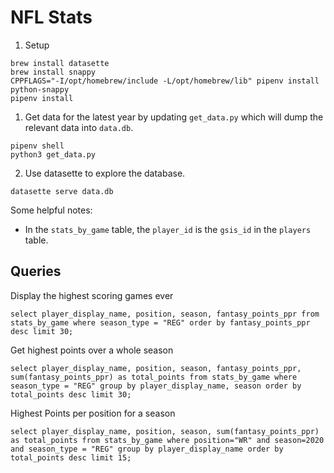 # NFL Stats

1. Setup

```
brew install datasette
brew install snappy
CPPFLAGS="-I/opt/homebrew/include -L/opt/homebrew/lib" pipenv install python-snappy
pipenv install
```

1. Get data for the latest year by updating `get_data.py` which will dump the relevant data into `data.db`.

```
pipenv shell
python3 get_data.py
```

2. Use datasette to explore the database.

```
datasette serve data.db
```

Some helpful notes:

- In the `stats_by_game` table, the `player_id` is the `gsis_id` in the `players` table.

## Queries

Display the highest scoring games ever

```
select player_display_name, position, season, fantasy_points_ppr from stats_by_game where season_type = "REG" order by fantasy_points_ppr desc limit 30;
```

Get highest points over a whole season

```
select player_display_name, position, season, fantasy_points_ppr, sum(fantasy_points_ppr) as total_points from stats_by_game where season_type = "REG" group by player_display_name, season order by total_points desc limit 30;
```

Highest Points per position for a season

```
select player_display_name, position, season, sum(fantasy_points_ppr) as total_points from stats_by_game where position="WR" and season=2020 and season_type = "REG" group by player_display_name order by total_points desc limit 15;
```
